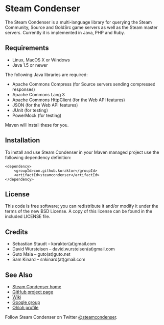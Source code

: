 Steam Condenser
===============

The Steam Condenser is a multi-language library for querying the Steam
Community, Source and GoldSrc game servers as well as the Steam master servers.
Currently it is implemented in Java, PHP and Ruby.

## Requirements

* Linux, MacOS X or Windows
* Java 1.5 or newer

The following Java libraries are required:

* Apache Commons Compress (for Source servers sending compressed responses)
* Apache Commons Lang 3
* Apache Commons HttpClient (for the Web API features)
* JSON (for the Web API features)
* JUnit (for testing)
* PowerMock (for testing)

Maven will install these for you.

## Installation

To install and use Steam Condenser in your Maven managed project use the
following dependency definition:

    <dependency>
        <groupId>com.github.koraktor</groupId>
        <artifactId>steamcondenser</artifactId>
    </dependency>

## License

This code is free software; you can redistribute it and/or modify it under the
terms of the new BSD License. A copy of this license can be found in the
included LICENSE file.

## Credits

* Sebastian Staudt – koraktor(at)gmail.com
* David Wursteisen – david.wursteisen(at)gmail.com
* Guto Maia – guto(at)guto.net
* Sam Kinard – snkinard(at)gmail.com

## See Also

* [Steam Condenser home](https://koraktor.de/steam-condenser)
* [GitHub project page](https://github.com/koraktor/steam-condenser)
* [Wiki](https://github.com/koraktor/steam-condenser/wiki)
* [Google group](http://groups.google.com/group/steam-condenser)
* [Ohloh profile](http://www.ohloh.net/projects/steam-condenser)

Follow Steam Condenser on Twitter
[@steamcondenser](http://twitter.com/steamcondenser).
